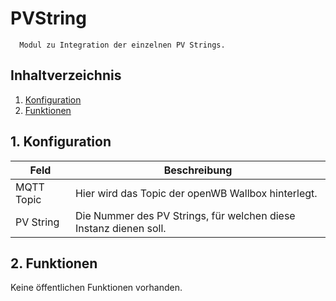 # PVString
      Modul zu Integration der einzelnen PV Strings.
     
   ## Inhaltverzeichnis
   1. [Konfiguration](#1-konfiguration)
   2. [Funktionen](#2-funktionen)
   
   ## 1. Konfiguration
   
   Feld | Beschreibung
   ------------ | ----------------
   MQTT Topic | Hier wird das Topic der openWB Wallbox hinterlegt.
   PV String | Die Nummer des PV Strings, für welchen diese Instanz dienen soll.
   
   ## 2. Funktionen
   Keine öffentlichen Funktionen vorhanden.